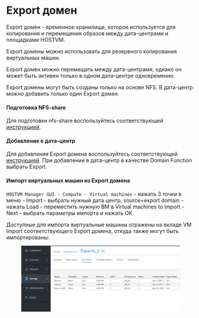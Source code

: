 # Export домен

Export домен - временное хранилище, которое используется для копирования и перемещения образов между дата-центрами и площадками HOSTVM.&#x20;

Export домены можно использовать для резервного копирования виртуальных машин.&#x20;

Export домен можно перемещать между дата-центрами, однако он может быть активен только в одном дата-центре одновременно.&#x20;

Export домены могут быть созданы только на основе NFS. В дата-центр можно добавить только один Export домен.

#### Подготовка NFS-share

Для подготовки nfs-share воспользуйтесь соответствующей [инструкцией](../../rukovodstvo-po-administrirovaniyu/khranilishe-dannykh/podgotovka-i-podklyuchenie-nfs-khranilisha/podgotovka-nfs-khranilisha.md).

#### Добавление в дата-центр

Для добавления Export домена воспользуйтесь соответствующей [инструкцией](../../rukovodstvo-po-administrirovaniyu/khranilishe-dannykh/podgotovka-i-podklyuchenie-nfs-khranilisha/dobavlenie-nfs-khranilisha.md). При добавлении в дата-центр в качестве Domain Function выбрать Export.&#x20;

#### Импорт виртуальных машин из Export домена

`HOSTVM Manager GUI - Compute - Virtual machines` - нажать 3 точки в меню - Import - выбрать нужный дата центр, source=export domain - нажать Load - переместить нужную ВМ в Virtual machines to import - Next - выбрать параметры импорта и нажать OK

Доступные для импорта виртуальные машины отражены на вкладе VM Import соответствующего Export домена, откуда также могут быть импортированы:

<figure><img src="../../../.gitbook/assets/image (105) (1).png" alt=""><figcaption></figcaption></figure>
